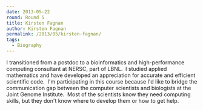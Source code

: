 ```yaml
---
date: 2013-05-22
round: Round 5
title: Kirsten Fagnan
author: Kirsten Fagnan
permalink: /2013/05/kirsten-fagnan/
tags:
  - Biography
---
```

I transitioned from a postdoc to a bioinformatics and high-performance computing consultant at NERSC, part of LBNL.  I studied applied mathematics and have developed an appreciation for accurate and efficient scientific code.  I'm participating in this course because I'd like to bridge the communication gap between the computer scientists and biologists at the Joint Genome Institute.  Most of the scientists know they need computing skills, but they don't know where to develop them or how to get help.
